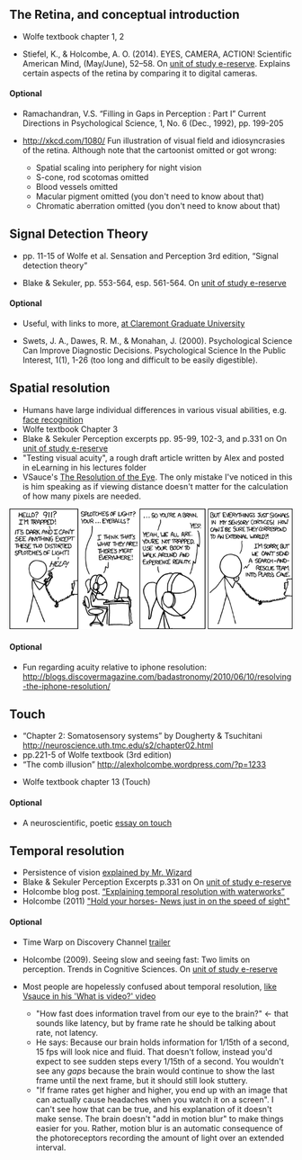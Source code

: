 
## The Retina, and conceptual introduction

* Wolfe textbook chapter 1, 2

* Stiefel, K., & Holcombe, A. O. (2014). EYES, CAMERA,  ACTION! Scientific American Mind, (May/June), 52–58. On [unit of study e-reserve](http://opac.library.usyd.edu.au/search/r?SEARCH=PSYC3013).
Explains certain aspects of the retina by comparing it to digital cameras.

#### Optional

* Ramachandran, V.S. “Filling in Gaps in Perception : Part I” Current Directions in Psychological Science, 1, No. 6 (Dec., 1992), pp. 199-205

* http://xkcd.com/1080/ Fun illustration of visual field and idiosyncrasies of the retina. Although note that the cartoonist omitted or got wrong:
    + Spatial scaling into periphery for night vision
    + S-cone, rod scotomas omitted
    + Blood vessels omitted
    + Macular pigment omitted (you don't need to know about that)
    + Chromatic aberration omitted (you don't need to know about that)

## Signal Detection Theory

* pp. 11-15 of Wolfe et al. Sensation and Perception 3rd edition, “Signal detection theory”

* Blake & Sekuler, pp. 553-564, esp. 561-564. On [unit of study e-reserve](http://opac.library.usyd.edu.au/search/r?SEARCH=PSYC3013)

#### Optional

* Useful, with links to more, [at Claremont Graduate University](http://wise.cgu.edu/wise-tutorials/tutorial-signal-detection-theory/signal-detection-vocabulary-2/)

* Swets, J. A., Dawes, R. M., & Monahan, J. (2000). Psychological Science Can Improve Diagnostic Decisions. Psychological Science In the Public Interest, 1(1), 1-26 (too long and difficult to be easily digestible).

## Spatial resolution

* Humans have large individual differences in various visual abilities, e.g. [face recognition](http://www.newyorker.com/magazine/2016/08/22/londons-super-recognizer-police-force?mbid=social_twitter)
* Wolfe textbook Chapter 3
* Blake & Sekuler Perception excerpts pp. 95-99, 102-3, and p.331 on On [unit of study e-reserve](http://opac.library.usyd.edu.au/search/r?SEARCH=PSYC3013)
* "Testing visual acuity", a rough draft article written by Alex and posted in eLearning in his lectures folder
* VSauce's [The Resolution of the Eye](https://www.youtube.com/watch?v=4I5Q3UXkGd0&t=330s). The only mistake I've noticed in this is him speaking as if viewing distance doesn't matter for the calculation of how many pixels are needed.

![Have you thanked your visual system today? It creates a model of what's out there, so you don't have to.](trappedInsideTheBrainSplotchesOfLightXKCD.png)

#### Optional
* Fun regarding acuity relative to iphone resolution: http://blogs.discovermagazine.com/badastronomy/2010/06/10/resolving-the-iphone-resolution/

## Touch

* “Chapter 2: Somatosensory systems” by Dougherty & Tsuchitani http://neuroscience.uth.tmc.edu/s2/chapter02.html
* pp.221-5 of Wolfe textbook (3rd edition)
* “The comb illusion” http://alexholcombe.wordpress.com/?p=1233
<!--* Pain chapter, pp. 209-13, Purves et al., Neuroscience, Sinauer. On e-reserve-->
* Wolfe textbook chapter 13 (Touch)

#### Optional
* A neuroscientific, poetic [essay on touch](https://aeon.co/essays/it-takes-neuroscience-and-poetry-to-map-the-tributaries-of-touch)

## Temporal resolution

* Persistence of vision [explained by Mr. Wizard](https://www.youtube.com/watch?v=YismwdgMIRc)
* Blake & Sekuler Perception Excerpts p.331 on On [unit of study e-reserve](http://opac.library.usyd.edu.au/search/r?SEARCH=PSYC3013)
* Holcombe blog post. [“Explaining temporal resolution with waterworks”](http://bit.ly/m3eVSu)
* Holcombe (2011) ["Hold your horses- News just in on the speed of sight"](http://theconversation.edu.au/hold-your-horses-news-just-in-on-the-speed-of-sight-760)

#### Optional

* Time Warp on Discovery Channel [trailer](https://www.youtube.com/watch?v=X0-TbUUXDtM)
* Holcombe (2009). Seeing slow and seeing fast: Two limits on perception. Trends in Cognitive Sciences.   On [unit of study e-reserve](http://opac.library.usyd.edu.au/search/r?SEARCH=PSYC3013)

* Most people are hopelessly confused about temporal resolution, [like Vsauce in his 'What is video?' video](https://www.youtube.com/watch?annotation_id=annotation_2389778551&feature=iv&src_vid=4I5Q3UXkGd0&v=buSaywCF6E8) 
    + "How fast does information travel from our eye to the brain?" <- that sounds like latency, but by frame rate he should be talking about rate, not latency.
    + He says: Because our brain holds information for 1/15th of a second, 15 fps will look nice and fluid. That doesn't follow, instead you'd expect to see sudden steps every 1/15th of a second. You wouldn't see any *gaps* because the brain would continue to show the last frame until the next frame, but it should still look stuttery.
    + "If frame rates get higher and higher, you end up with an image that can actually cause headaches when you watch it on a screen". I can't see how that can be true, and his explanation of it doesn't make sense. The brain doesn't "add in motion blur" to make things easier for you. Rather, motion blur is an automatic consequence of the photoreceptors recording the amount of light over an extended interval.
    

